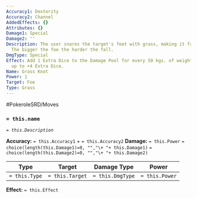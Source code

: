 ```yaml
---
Accuracy1: Dexterity
Accuracy2: Channel
AddedEffects: {}
Attributes: {}
Damage1: Special
Damage2: ''
Description: The user snares the target's feet with grass, making it fall to the ground.
  The bigger the foe the harder the fall.
DmgType: Special
Effect: Add 1 Extra Dice to the Damage Pool for every 50 kgs. of weight on the foe,
  up to +4 Extra Dice.
Name: Grass Knot
Power: 1
Target: Foe
Type: Grass
---
```


#PokeroleSRD/Moves

### `= this.name` 
*`= this.Description`*

**Accuracy:** `= this.Accuracy1` + `= this.Accuracy2`
**Damage:** `= this.Power` `= choice(length(this.Damage1)=0, "","\+ "+ this.Damage1)` `= choice(length(this.Damage2)=0, "","\+ "+ this.Damage2)`

| Type          | Target          | Damage Type          | Power          |
| ------------- | --------------- | ---------------- | -------------- |
| `= this.Type` | `= this.Target` | `= this.DmgType` | `= this.Power` | 

**Effect:** `= this.Effect`